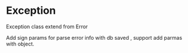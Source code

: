 # Exception 

Exception class extend from Error

Add sign params for parse error info with db saved , support add parmas with object.

